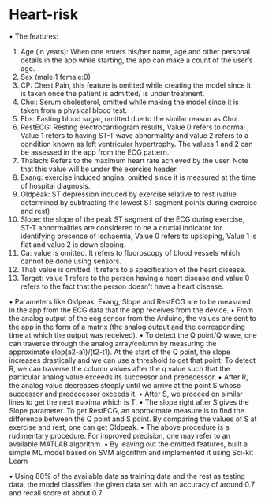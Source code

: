 # Heart-risk
•	The features:
1.	Age (in years): When one enters his/her name, age and other personal details in the app while starting, the app can make a count of the user’s age.
2.	Sex (male:1 female:0)
3.	CP: Chest Pain, this feature is omitted while creating the model since it is taken once the patient is admitted/ is under treatment.
4.	Chol: Serum cholesterol, omitted while making the model since it is taken from a physical blood test.
5.	Fbs: Fasting blood sugar, omitted due to the similar reason as Chol.
6.	RestECG: Resting electrocardiogram results, Value 0 refers to normal , Value 1 refers to having ST-T wave abnormality and value 2 refers to a condition known as left ventricular hypertrophy. The values 1 and 2 can be assessed in the app from the ECG pattern.
7.	Thalach: Refers to the maximum heart rate achieved by the user. Note that this value will be under the exercise header.
8.	Exang: exercise induced angina, omitted since it is measured at the time of hospital diagnosis.
9.	Oldpeak: ST depression induced by exercise relative to rest (value determined by subtracting the lowest ST segment points during exercise and rest)
10.	Slope: the slope of the peak ST segment of the ECG during exercise, ST-T abnormalities are considered to be a crucial indicator for identifying presence of ischaemia, Value 0 refers to upsloping, Value 1 is flat and value 2 is down sloping.
11.	Ca: value is omitted. It refers to fluoroscopy of blood vessels which cannot be done using sensors.
12.	Thal: value is omitted. It refers to a specification of the heart disease.
13.	Target: value 1 refers to the person having a heart disease and value 0 refers to the fact that the person doesn’t have a heart disease.


•	Parameters like Oldpeak, Exang, Slope and RestECG are to be measured in the app from the ECG data that the app receives from the device. 
•	From the analog output of the ecg sensor from the Arduino, the values are sent to the app in the form of a matrix (the analog output and the corresponding time at which the output was received). 
•	To detect the Q point/Q wave, one can traverse through the analog array/column by measuring the approximate slop(a2-a1)/(t2-t1). At the start of the Q point, the slope increases drastically and we can use a threshold to get that point. To detect R, we can traverse the column values after the q value such that the particular analog value exceeds its successor and predecessor.
•	After R, the analog value decreases steeply until we arrive at the point S whose successor and predecessor exceeds it.
•	After S, we proceed on similar lines to get the next maxima which is T.
•	The slope right after S gives the Slope parameter. To get RestECG, an approximate measure is to find the difference between the Q point and S point. By comparing the values of S at exercise and rest, one can get Oldpeak.
•	The above procedure is a rudimentary procedure. For improved precision, one may refer to an available MATLAB algorithm.
•	By leaving out the omitted features, built a simple ML model based on SVM algorithm and implemented it using Sci-kit Learn

•	Using 80% of the available data as training data and the rest as testing data, the model classifies the given data set with an accuracy of around 0.7 and recall score of about 0.7
